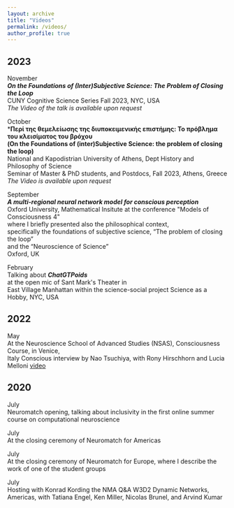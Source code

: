 ```yaml
---
layout: archive
title: "Videos"
permalink: /videos/
author_profile: true
---
```


2023
----

November  
***On the Foundations of (Inter)Subjective Science: The Problem of Closing the Loop***  
CUNY Cognitive Science Series Fall 2023, NYC, USA  
*The Video of the talk is available upon request* 

October  
***Περί της θεμελείωσης της διυποκειμενικής επιστήμης: Το πρόβλημα του κλεισίματος του βρόχου  
(On the Foundations of (inter)Subjective Science: the problem of closing the loop)**  
National and Kapodistrian University of Athens, Dept History and Philosophy of Science  
Seminar of Master & PhD students, and Postdocs, Fall 2023, Athens, Greece  
*The Video is available upon request*  

September  
***A multi-regional neural network model for conscious perception***  
Oxford University, Mathematical Insitute at the conference "Models of Consciousness 4"  
where I briefly presented also the philosophical context,  
specifically the foundations of subjective science, “The problem of closing the loop”  
and the “Neuroscience of Science”  
Oxford, UK

February  
Talking about ***ChatGTPoids***  
at the open mic of Sant Mark's Theater in  
East Village Manhattan within the science-social project Science as a Hobby, NYC, USA


2022
----
May  
At the Neuroscience School of Advanced Studies (NSAS), Consciousness Course, in Venice,  
Italy Conscious interview by Nao Tsuchiya, with Rony Hirschhorn and Lucia Melloni
[video](https://www.youtube.com/watch?v=LMjNXLBUmIY)

 
2020
----
July  
Neuromatch opening, talking about inclusivity in the first online summer course on computational neuroscience

July  
At the closing ceremony of Neuromatch for Americas

July  
At the closing ceremony of Neuromatch for Europe, where I describe the work of one of the student groups

July  
Hosting with Konrad Kording the NMA Q&A W3D2 Dynamic Networks, Americas, with Tatiana Engel, Ken Miller, Nicolas Brunel, and Arvind Kumar
